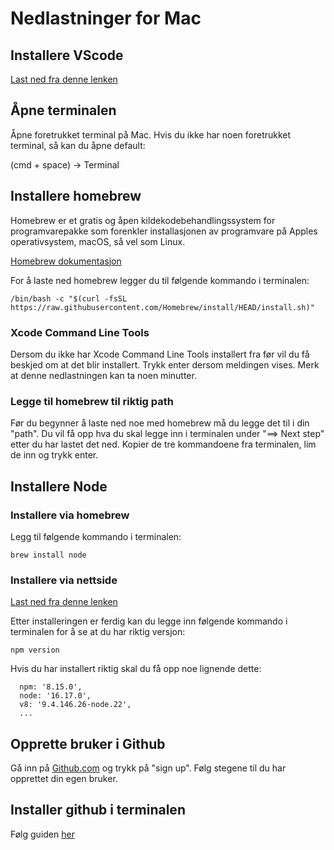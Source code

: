 # Nedlastninger for Mac

## Installere VScode

[Last ned fra denne lenken](https://code.visualstudio.com/download)

## Åpne terminalen
Åpne foretrukket terminal på Mac.
Hvis du ikke har noen foretrukket terminal, så kan du åpne default: 

(cmd + space) -> Terminal

## Installere homebrew

Homebrew er et gratis og åpen kildekodebehandlingssystem for programvarepakke som forenkler installasjonen av programvare på Apples operativsystem, macOS, så vel som Linux.

[Homebrew dokumentasjon](https://brew.sh/)

For å laste ned homebrew legger du til følgende kommando i terminalen:

`/bin/bash -c "$(curl -fsSL https://raw.githubusercontent.com/Homebrew/install/HEAD/install.sh)"`

### Xcode Command Line Tools

Dersom du ikke har Xcode Command Line Tools installert fra før vil du få beskjed om at det blir installert. Trykk enter dersom meldingen vises. Merk at denne nedlastningen kan ta noen minutter. 

### Legge til homebrew til riktig path

Før du begynner å laste ned noe med homebrew må du legge det til i din "path". Du vil få opp hva du skal legge inn i terminalen under "==> Next step" etter du har lastet det ned. Kopier de tre kommandoene fra terminalen, lim de inn og trykk enter. 

## Installere Node

### Installere via homebrew

Legg til følgende kommando i terminalen:

`brew install node` 

### Installere via nettside

[Last ned fra denne lenken](https://nodejs.org/en/download/)

Etter installeringen er ferdig kan du legge inn følgende kommando i terminalen for å se at du har riktig versjon: 

`npm version`

Hvis du har installert riktig skal du få opp noe lignende dette: 

```
  npm: '8.15.0',
  node: '16.17.0',
  v8: '9.4.146.26-node.22',
  ...
```

## Opprette bruker i Github

Gå inn på [Github.com](https://github.com/) og trykk på "sign up". Følg stegene til du har opprettet din egen bruker. 

## Installer github i terminalen

Følg guiden [her](01-GitMac.md)




